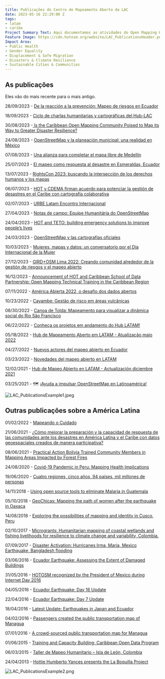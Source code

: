 ```yaml
---
title: Publicações do Centro de Mapeamento Aberto da LAC
date: 2023-05-16 22:29:00 Z
tags:
- latam
- caribe
Project Summary Text: Aqui documentamos as atividades do Open Mapping Hub - HOT LAC
Feature Image: https://cdn.hotosm.org/website/LAC_PublicationsHeader.png
Impact Area:
- Public Health
- Gender Equality
- Displacement & Safe Migration
- Disasters & Climate Resilience
- Sustainable Cities & Communities
---
```


## As publicações

Eles vão do mais recente para o mais antigo.

28/09/2023 - [De la reacción a la prevención: Mapeo de riesgos en Ecuador](https://www.hotosm.org/updates/de-la-reaccion-a-la-prevencion-mapeo-de-riesgos-en-ecuador/)

18/09/2023 - [Ciclo de charlas humanitarias y cartográficas del Hub-LAC](https://www.hotosm.org/updates/ciclo-de-charlas-humanitarias-y-cartograficas-del-hub-lac/)

30/08/2023 -[ Is the Caribbean Open Mapping Community Poised to Map its Way to Greater Disaster Resilience?](https://www.hotosm.org/updates/is-the-caribbean-open-mapping-community-poised-to-map-its-way-to-greater-disaster-resilience/)

24/08/2023 - [OpenStreetMap y la planeación municipal: una realidad en México](https://www.hotosm.org/updates/openstreetmap-y-la-planeacion-municipal-una-realidad-en-municipios-de-mexico/)

07/08/2023 - [Una alianza para completar el mapa libre de Medellín](https://www.hotosm.org/updates/una-alianza-para-completar-el-mapa-libre-de-medellin/)

25/07/2023 - [El mapeo como respuesta al desastre en Esmeraldas, Ecuador](https://www.hotosm.org/updates/El-mapeo-como-respuesta-al-desastre-en-Esmeraldas-Ecuador/)

13/07/2023 - [RightsCon 2023: buscando la intersección de los derechos humanos y los mapas](https://www.hotosm.org/updates/rightscon-2023-buscando-la-interseccion-de-los-derechos-humanos-y-los-mapas/)

06/07/2023 - [HOT y CDEMA firman acuerdo para potenciar la gestión de desastres en el Caribe con cartografía colaborativa](https://www.hotosm.org/updates/hot-y-cdema-firman-acuerdo-para-potenciar-la-gestion-de-desastres-en-el-caribe-con-cartografia-colaborativa/)

02/07/2023 - [URBE Latam Encontro Internacional](https://www.hotosm.org/updates/urbe-latam-encontro-internacional/)

27/04/2023 - [Notas de campo: Equipe Humanitária do OpenStreetMap](https://www.hotosm.org/updates/notas-de-campo-equipe-humanitaria-do-openstreetmap/)

24/04/2023 - [HOT and TETO: building emergency solutions to improve people’s lives](https://www.hotosm.org/updates/hot-and-teto-building-emergency-solutions-to-improve-peoples-lives/)

24/03/2023 - [OpenStreetMap y las cartografías oficiales](https://www.hotosm.org/updates/openstreetmap-y-las-cartografias-oficiales/)

10/03/2023 - [Mujeres, mapas y datos: un conversatorio por el Día Internacional de la Mujer](https://www.hotosm.org/updates/mujeres-mapas-y-datos-un-conversatorio-por-el-dia-internacional-de-la-mujer/)

27/12/2023 - [GIRD\+OSM Lima 2022: Creando comunidad alrededor de la gestión de riesgos y el mapeo abierto](https://www.hotosm.org/updates/creando-comunidad-alrededor-de-la-gestion-de-riesgos-y-openstreetmap/)

16/12/2023 - [Announcement of HOT and Caribbean School of Data Partnership: Open Mapping Technical Training in the Caribbean Region](https://www.hotosm.org/updates/announcement-of-hot-and-caribbean-school-of-data-partnership-open-mapping-technical-training-in-the-caribbean-region/)

07/11/2022 - [América Abierta 2022, o desafio dos dados abertos](https://www.hotosm.org/updates/america-abierta-2022-o-desafio-dos-dados-abertos/)

10/23/2022 - [Cayambe: Gestão de risco em áreas vulcânicas](https://www.hotosm.org/updates/cayambe-gestao-de-risco-em-areas-vulcanicas/)

08/30/2022 - [Canoa de Tolda: Mapeamento para visualizar a dinâmica social do Rio São Francisco](https://www.hotosm.org/updates/canoa-de-tolda-mapeamento-para-visualizar-a-dinamica-social-do-rio-sao-francisco/)

06/22/2022 - [Conheça os projetos em andamento do Hub LATAM!](https://www.hotosm.org/updates/conheca-os-projetos-em-andamento-do-hub-latam/)

05/18/2022 - [Hub de Mapeamento Aberto em LATAM - Atualização maio 2022](https://www.hotosm.org/updates/hub-de-mapeamento-aberto-en-latam-atualizacao-mayo-2022/)

04/27/2022 - [Nuevos actores del mapeo abierto en Ecuador](https://www.hotosm.org/updates/nuevos-actores-del-mapeo-abierto-en-ecuador/)

03/23/2022 - [Novedades del mapeo abierto en LATAM](https://www.hotosm.org/updates/novedades-desde-latam/)

12/02/2021 - [Hub de Mapeo Abierto en LATAM - Actualización diciembre 2021](https://www.hotosm.org/updates/hub-de-mapeo-abierto-en-latam-actualizacion-diciembre-2021/)

03/25/2021 - 🗺 [¡Ayuda a impulsar OpenStreetMap en Latinoamérica!](https://www.hotosm.org/updates/ayuda-a-impulsar-openstreetmap-en-latinoamerica/)

![LAC_PublicationsExample1.jpeg](https://cdn.hotosm.org/website/LAC_PublicationsExample1.jpeg)

## Outras publicações sobre a América Latina

01/02/2022 - [Mapeando o Cuidado](https://www.hotosm.org/updates/mapeando-o-cuidado/)

21/06/2021 - [¿Cómo mejorar la preparación y la capacidad de respuesta de las comunidades ante los desastres en América Latina y el Caribe con datos geoespaciales creados de manera participativa?](https://www.hotosm.org/updates/como-mejorar-la-preparacion-y-la-capacidad-de-respuesta-de-las-comunidades-ante-los-desastres-en-america-latina-y-el-caribe-con-datos-geoespaciales-creados-de-manera-participativa/)

08/06/2021 - [Practical Action Bolivia Trained Community Members in Mapping Areas Impacted by Forest Fires](https://www.hotosm.org/updates/practical-action-bolivia-trained-community-members-in-mapping-areas-impacted-by-forest-fires/)

24/08/2020 - [Covid-19 Pandemic in Peru: Mapping Health Implications](https://www.hotosm.org/updates/covid-19-pandemic-in-peru-mapping-health-implications/)

19/06/2020 - [Cuatro regiones, cinco años, 94 países, mil millones de personas](https://www.hotosm.org/updates/cuatro-regiones-cinco-anos-94-paises-mil-millones-de-personas/)

14/11/2018 - [Using open source tools to eliminate Malaria in Guatemala](https://www.hotosm.org/updates/using-open-source-tools-to-eliminate-malaria-in-guatemala/)

05/10/2018 - [GeoChicas: Mapping the path of women after the earthquake in Oaxaca](https://www.hotosm.org/updates/geochicas-mapping-the-path-of-women-after-the-earthquake-in-oaxaca/)

14/08/2018 - [Exploring the possibilities of mapping and identity in Cusco, Peru](https://www.hotosm.org/updates/exploring-the-possibilities-of-mapping-and-identity-in-cusco-peru/)

02/10/2017 - [Microgrants: Humanitarian mapping of coastal wetlands and fishing livelihoods for resilience to climate change and variability, Colombia.](https://www.hotosm.org/updates/2017-10-02_microgrants_humanitarian_mapping_of_coastal_wetlands_and_fishing_livelihoods_for)

07/09/2017 - [Disaster Activation: Hurricanes Irma, Maria, Mexico Earthquake, Bangladesh flooding](https://www.hotosm.org/projects/hot_activates_for_multiple_disasters_hurricane_irma_and_maria_mexico_earthquakes_and)

03/06/2016 - [Ecuador Earthquake: Assessing the Extent of Damaged Buildings](https://www.hotosm.org/updates/2016-06-03_ecuador_earthquake_assessing_the_extent_of_damaged_buildings)

31/05/2016 - [HOTOSM recognized by the President of Mexico during Internet Day 2016](https://www.hotosm.org/updates/2016-05-31_hotosm_recognized_by_the_president_of_mexico_during_internet_day_2016)

04/05/2016 - [Ecuador Earthquake: Day 16 Update](https://www.hotosm.org/updates/2016-05-04_ecuador_earthquake_day_16_update)

22/04/2016 - [Ecuador Earthquake: Day 7 Update](https://www.hotosm.org/updates/2016-04-22_ecuador_earthquake_day_7_update)

18/04/2016 - [Latest Update: Earthquakes in Japan and Ecuador](https://www.hotosm.org/updates/2016-04-18_latest_update_earthquakes_in_japan_and_ecuador)

04/02/2016 - [Passengers created the public transportation map of Managua](https://www.hotosm.org/updates/2016-02-04_passengers_created_the_public_transportation_map_of_managua)

07/01/2016 - [A crowd-sourced public transportation map for Managua](https://www.hotosm.org/updates/2016-01-07_a_crowd-sourced_public_transportation_map_for_managua)

01/06/2015 - [Training and Capacity Building: Caribbean Open Data Program](https://www.hotosm.org/projects/training-and-capacity-building-caribbean-open-data-program)

06/03/2015 - [Taller de Mapeo Humanitario – Isla de León, Colombia](https://www.hotosm.org/updates/2015-03-06_taller_de_mapeo_humanitario_%E2%80%93_isla_de_le%C3%B3n_colombia)

24/04/2013 - [Hottie Humberto Yances presents the La Boquilla Project](https://www.hotosm.org/updates/2013-04-24_hottie_humberto_yances_presents_the_la_boquilla_project)

![LAC_PublicationsExample2.png](https://cdn.hotosm.org/website/LAC_PublicationsExample2.png)